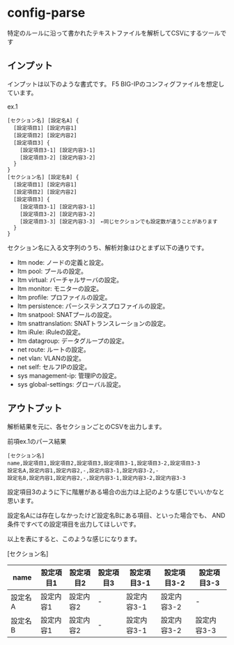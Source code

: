# config-parse

特定のルールに沿って書かれたテキストファイルを解析してCSVにするツールです

## インプット

インプットは以下のような書式です。
F5 BIG-IPのコンフィグファイルを想定しています。

ex.1
```
[セクション名] [設定名A] {
  [設定項目1] [設定内容1]
  [設定項目2] [設定内容2]
  [設定項目3] {
    [設定項目3-1] [設定内容3-1]
    [設定項目3-2] [設定内容3-2]
  }
}
[セクション名] [設定名B] {
  [設定項目1] [設定内容1]
  [設定項目2] [設定内容2]
  [設定項目3] {
    [設定項目3-1] [設定内容3-1]
    [設定項目3-2] [設定内容3-2]
    [設定項目3-3] [設定内容3-3]　←同じセクションでも設定数が違うことがあります
  }
}
```

セクション名に入る文字列のうち、解析対象はひとまず以下の通りです。

- ltm node: ノードの定義と設定。
- ltm pool: プールの設定。
- ltm virtual: バーチャルサーバの設定。
- ltm monitor: モニターの設定。
- ltm profile: プロファイルの設定。
- ltm persistence: パーシステンスプロファイルの設定。
- ltm snatpool: SNATプールの設定。
- ltm snattranslation: SNATトランスレーションの設定。
- ltm iRule: iRuleの設定。
- ltm datagroup: データグループの設定。
- net route: ルートの設定。
- net vlan: VLANの設定。
- net self: セルフIPの設定。
- sys management-ip: 管理IPの設定。
- sys global-settings: グローバル設定。

## アウトプット

解析結果を元に、各セクションごとのCSVを出力します。

前項ex.1のパース結果
```
[セクション名]
name,設定項目1,設定項目2,設定項目3,設定項目3-1,設定項目3-2,設定項目3-3
設定名A,設定内容1,設定内容2,-,設定内容3-1,設定内容3-2,-
設定名B,設定内容1,設定内容2,-,設定内容3-1,設定内容3-2,設定内容3-3
```
設定項目3のように下に階層がある場合の出力は上記のような感じでいいかなと思います。

設定名Aには存在しなかったけど設定名Bにある項目、といった場合でも、
AND条件ですべての設定項目を出力してほしいです。

以上を表にすると、このような感じになります。

[セクション名]

| name | 設定項目1 | 設定項目2 | 設定項目3 | 設定項目3-1 | 設定項目3-2 | 設定項目3-3 |
| --- | --- | --- | --- | --- | --- | --- |
| 設定名A | 設定内容1 | 設定内容2 | - | 設定内容3-1 | 設定内容3-2 | - |
| 設定名B | 設定内容1 | 設定内容2 | - | 設定内容3-1 | 設定内容3-2 | 設定内容3-3 |
